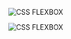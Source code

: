 ![CSS FLEXBOX](https://github.com/bayStorage/LittleProjects/blob/main/CssFlexbox-Project/image/readOne.PNG)


![CSS FLEXBOX](https://github.com/bayStorage/LittleProjects/blob/main/CssFlexbox-Project/image/readTwo.PNG)